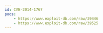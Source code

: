```yaml
---
id: CVE-2014-1767
pocs:
    - https://www.exploit-db.com/raw/39446
    - https://www.exploit-db.com/raw/39525
---
```

